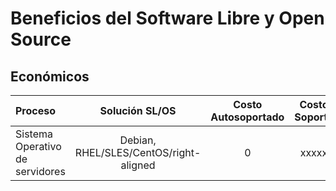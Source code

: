 # Beneficios del Software Libre y Open Source

## Económicos

| Proceso                         | Solución SL/OS  | Costo Autosoportado | Costo Soporte | Solución Privativa  | Costo | Ahorro |
| :------------------------------ |:--------------------------------------:|:-:|:------:| :----------------:|:-------:|:------:|
| Sistema Operativo de servidores | Debian, RHEL/SLES/CentOS/right-aligned | 0 |  xxxxx | Microsoft Windows |  $1600  | $ 1000 |
